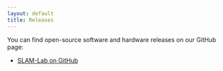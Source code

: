 ```yaml
---
layout: default
title: Releases
---
```

You can find open-source software and hardware releases on our GitHub page:

 * [SLAM-Lab on GitHub](https://github.com/SLAM-Lab)

